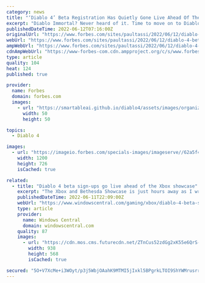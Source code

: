 ```yaml
---
category: news
title: "‘Diablo 4’ Beta Registration Has Quietly Gone Live Ahead Of The Xbox Showcase"
excerpt: "Diablo Immortal? Never heard of it. Time to move on to Diablo 4, says Blizzard, which has just put pre-registration live for the beta ahead of today’s Xbox Showcase, which seems likely to be linked."
publishedDateTime: 2022-06-12T07:16:00Z
originalUrl: "https://www.forbes.com/sites/paultassi/2022/06/12/diablo-4-beta-registration-has-quietly-gone-live-ahead-of-the-xbox-showcase/"
webUrl: "https://www.forbes.com/sites/paultassi/2022/06/12/diablo-4-beta-registration-has-quietly-gone-live-ahead-of-the-xbox-showcase/"
ampWebUrl: "https://www.forbes.com/sites/paultassi/2022/06/12/diablo-4-beta-registration-has-quietly-gone-live-ahead-of-the-xbox-showcase/amp/"
cdnAmpWebUrl: "https://www-forbes-com.cdn.ampproject.org/c/s/www.forbes.com/sites/paultassi/2022/06/12/diablo-4-beta-registration-has-quietly-gone-live-ahead-of-the-xbox-showcase/amp/"
type: article
quality: 104
heat: 124
published: true

provider:
  name: Forbes
  domain: forbes.com
  images:
    - url: "https://smartableai.github.io/diablo4/assets/images/organizations/forbes.com-50x50.jpg"
      width: 50
      height: 50

topics:
  - Diablo 4

images:
  - url: "https://imageio.forbes.com/specials-images/imageserve//62a5f4887af06ca751876076/0x0.jpg?format=jpg&width=1200"
    width: 1200
    height: 726
    isCached: true

related:
  - title: "Diablo 4 beta sign-ups go live ahead of the Xbox showcase"
    excerpt: "The Xbox and Bethesda Showcase is just hours away as I write this, and this could be a significant hint that one certain Blizzard action RPG is about to show up in a big way. A few moments ago, Diablo ..."
    publishedDateTime: 2022-06-11T22:09:00Z
    webUrl: "https://www.windowscentral.com/gaming/xbox/diablo-4-beta-sign-ups-go-live-ahead-of-the-xbox-showcase"
    type: article
    provider:
      name: Windows Central
      domain: windowscentral.com
    quality: 87
    images:
      - url: "https://cdn.mos.cms.futurecdn.net/ZTnCus52zdGg2xK55e6QrS-1200-80.png"
        width: 938
        height: 568
        isCached: true

secured: "5O+V7XcMe+i3WOyt/p3j5WbjOAahK9MTMI5jIxkl5BPgrkLTOI9ShYWMrusrrFBdGSAdnuoAaUtQ77Tz1lSJRy0YAjcWXRbSir5TxVbPem0EP7fdyrj1hGFrZ7iLNC1SdW1XM+EGvlL/jPH03w8K+mexBG1ahbitFE/dI+GpzL9pQlrxycc7LfL6IJKpMiJ0Ze90/thl2ACQFh59fgTrPQelQsSsCorC5QSr2TEnXOmIyBkd+BQKsnk9aWMyaQ9qjQATbIhc4+kWsRKVMSUyFqDByieYEtQkTGzeAy9Hgn264YtAo7et5vt/4DkX/ljKyHOKaaGgpIhvIN63DI1gNHIojbrtwUd9AsFxoqeUZSQ=;Vt2r57xY5MB1prnEyoWZmw=="
---
```


